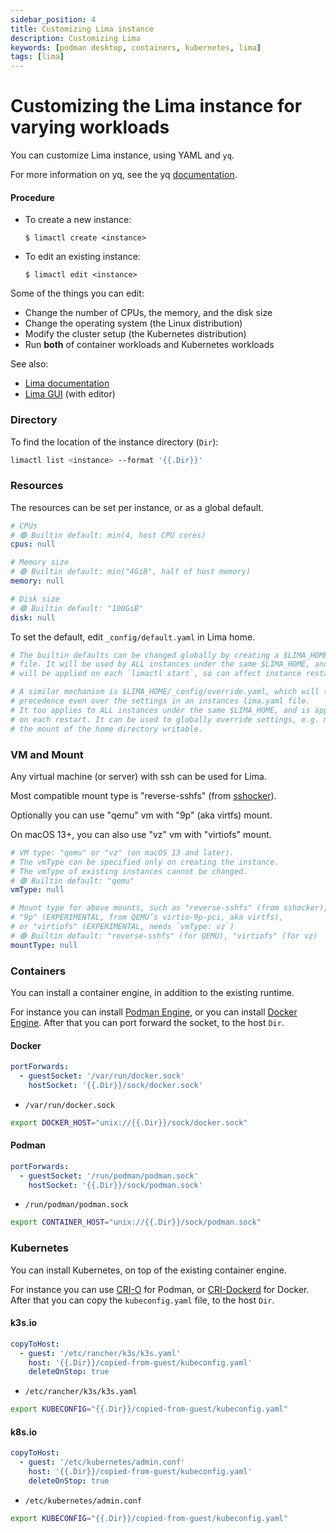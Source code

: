 ```yaml
---
sidebar_position: 4
title: Customizing Lima instance
description: Customizing Lima
keywords: [podman desktop, containers, kubernetes, lima]
tags: [lima]
---
```


# Customizing the Lima instance for varying workloads

You can customize Lima instance, using YAML and `yq`.

For more information on yq, see the yq [documentation](https://mikefarah.gitbook.io/yq/).

#### Procedure

- To create a new instance:

  ```shell-session
  $ limactl create <instance>
  ```

- To edit an existing instance:

  ```shell-session
  $ limactl edit <instance>
  ```

Some of the things you can edit:

- Change the number of CPUs, the memory, and the disk size
- Change the operating system (the Linux distribution)
- Modify the cluster setup (the Kubernetes distribution)
- Run **both** of container workloads and Kubernetes workloads

See also:

- [Lima documentation](https://lima-vm.io/docs/)
- [Lima GUI](https://github.com/afbjorklund/lima-gui) (with editor)

### Directory

To find the location of the instance directory (`Dir`):

```bash
limactl list <instance> --format '{{.Dir}}'
```

### Resources

The resources can be set per instance, or as a global default.

```yaml
# CPUs
# 🟢 Builtin default: min(4, host CPU cores)
cpus: null

# Memory size
# 🟢 Builtin default: min("4GiB", half of host memory)
memory: null

# Disk size
# 🟢 Builtin default: "100GiB"
disk: null
```

To set the default, edit `_config/default.yaml` in Lima home.

```yaml
# The builtin defaults can be changed globally by creating a $LIMA_HOME/_config/default.yaml
# file. It will be used by ALL instances under the same $LIMA_HOME, and it
# will be applied on each `limactl start`, so can affect instance restarts.

# A similar mechanism is $LIMA_HOME/_config/override.yaml, which will take
# precedence even over the settings in an instances lima.yaml file.
# It too applies to ALL instances under the same $LIMA_HOME, and is applied
# on each restart. It can be used to globally override settings, e.g. make
# the mount of the home directory writable.
```

### VM and Mount

Any virtual machine (or server) with ssh can be used for Lima.

Most compatible mount type is "reverse-sshfs" (from [sshocker](https://github.com/lima-vm/sshocker)).

Optionally you can use "qemu" vm with "9p" (aka virtfs) mount.

On macOS 13+, you can also use "vz" vm with "virtiofs" mount.

```yaml
# VM type: "qemu" or "vz" (on macOS 13 and later).
# The vmType can be specified only on creating the instance.
# The vmType of existing instances cannot be changed.
# 🟢 Builtin default: "qemu"
vmType: null

# Mount type for above mounts, such as "reverse-sshfs" (from sshocker),
# "9p" (EXPERIMENTAL, from QEMU’s virtio-9p-pci, aka virtfs),
# or "virtiofs" (EXPERIMENTAL, needs `vmType: vz`)
# 🟢 Builtin default: "reverse-sshfs" (for QEMU), "virtiofs" (for vz)
mountType: null
```

### Containers

You can install a container engine, in addition to the existing runtime.

For instance you can install [Podman Engine](https://github.com/containers/podman),
or you can install [Docker Engine](https://github.com/docker/docker).
After that you can port forward the socket, to the host `Dir`.

#### Docker

```yaml
portForwards:
  - guestSocket: '/var/run/docker.sock'
    hostSocket: '{{.Dir}}/sock/docker.sock'
```

- `/var/run/docker.sock`

```bash
export DOCKER_HOST="unix://{{.Dir}}/sock/docker.sock"
```

#### Podman

```yaml
portForwards:
  - guestSocket: '/run/podman/podman.sock'
    hostSocket: '{{.Dir}}/sock/podman.sock'
```

- `/run/podman/podman.sock`

```bash
export CONTAINER_HOST="unix://{{.Dir}}/sock/podman.sock"
```

### Kubernetes

You can install Kubernetes, on top of the existing container engine.

For instance you can use [CRI-O](https://github.com/cri-o/cri-o) for Podman,
or [CRI-Dockerd](https://github.com/Mirantis/cri-dockerd) for Docker.
After that you can copy the `kubeconfig.yaml` file, to the host `Dir`.

#### k3s.io

```yaml
copyToHost:
  - guest: '/etc/rancher/k3s/k3s.yaml'
    host: '{{.Dir}}/copied-from-guest/kubeconfig.yaml'
    deleteOnStop: true
```

- `/etc/rancher/k3s/k3s.yaml`

```bash
export KUBECONFIG="{{.Dir}}/copied-from-guest/kubeconfig.yaml"
```

#### k8s.io

```yaml
copyToHost:
  - guest: '/etc/kubernetes/admin.conf'
    host: '{{.Dir}}/copied-from-guest/kubeconfig.yaml'
    deleteOnStop: true
```

- `/etc/kubernetes/admin.conf`

```bash
export KUBECONFIG="{{.Dir}}/copied-from-guest/kubeconfig.yaml"
```

